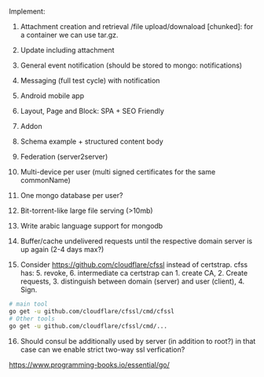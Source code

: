 Implement:

 1. Attachment creation and retrieval /file upload/downaload [chunked]: for a container we can use tar.gz.
 2. Update including attachment
 3. General event notification (should be stored to mongo: notifications)
 4. Messaging (full test cycle) with notification
 5. Android mobile app 
 6. Layout, Page and Block: SPA + SEO Friendly
 7. Addon
 8. Schema example + structured content body
 9. Federation (server2server)
10. Multi-device per user (multi signed certificates for the same commonName)
11. One mongo database per user?
12. Bit-torrent-like large file serving (>10mb)
13. Write arabic language support for mongodb
14. Buffer/cache undelivered requests until the respective domain server is up again (2-4 days max?)

15. Consider https://github.com/cloudflare/cfssl instead of certstrap. cfss has: 5. revoke, 6. intermediate ca
certstrap can 1. create CA, 2. Create requests, 3. distinguish between domain (server) and user (client), 4. Sign. 
```bash
# main tool
go get -u github.com/cloudflare/cfssl/cmd/cfssl
# Other tools
go get -u github.com/cloudflare/cfssl/cmd/...
```

16. Should consul be additionally used by server (in addition to root?) in that case can we enable strict two-way ssl verfication?

https://www.programming-books.io/essential/go/
